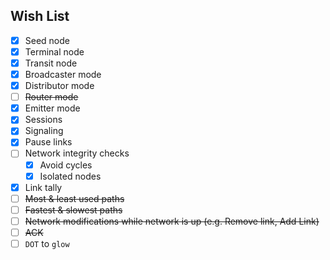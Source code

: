 ## Wish List

- [x] Seed node
- [x] Terminal node
- [x] Transit node
- [x] Broadcaster mode
- [x] Distributor mode
- [ ] ~~Router mode~~
- [x] Emitter mode
- [x] Sessions
- [x] Signaling
- [x] Pause links
- [ ] Network integrity checks
    - [x] Avoid cycles
    - [x] Isolated nodes
- [x] Link tally
- [ ] ~~Most & least used paths~~
- [ ] ~~Fastest & slowest paths~~
- [ ] ~~Network modifications while network is up (e.g. Remove link, Add Link)~~
- [ ] ~~ACK~~
- [ ] `DOT` to `glow`
